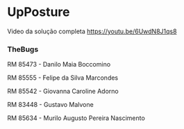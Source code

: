 # UpPosture

Video da solução completa
https://youtu.be/6UwdN8J1qs8

### TheBugs
RM 85473 - Danilo Maia Boccomino

RM 85555 - Felipe da Silva Marcondes

RM 85542 - Giovanna Caroline Adorno

RM 83448 - Gustavo Malvone

RM 85634 - Murilo Augusto Pereira Nascimento

